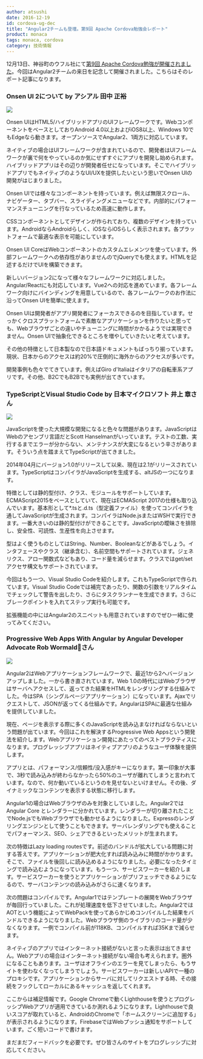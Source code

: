 ```yaml
---
author: atsushi
date: 2016-12-19
id: cordova-ug-dec
title: "Angular2チームも登壇。第9回 Apache Cordova勉強会レポート"
product: monaca
tags: monaca, cordova
category: 技術情報
---
```


12月13日、神谷町のウフル社にて[第9回 Apache Cordova勉強が開催されました](https://cordova.connpass.com/event/45511/)。今回はAngular2チームの来日を記念して開催されました。こちらはそのレポート記事になります。

### Onsen UI 2について by アシアル 田中 正裕

![](/blog/content/images/2016/Dec/cordova-ug-2.JPG)

Onsen UIはHTML5/ハイブリッドアプリのUIフレームワークです。WebコンポーネントをベースとしておりAndroid 4.0以上およびiOS8以上、Windows 10でもEdgeなら動きます。オープンソースでAngular2、1両方に対応しています。

ネイティブの場合はUIフレームワークが含まれているので、開発者はUIフレームワークが裏で何をやっているのか気にせずすぐにアプリを開発し始められます。ハイブリッドアプリはその辺りが開発者任せになっています。そこでハイブリッドアプリでもネイティブのようなUI/UXを提供したいという思いでOnsen UIの開発がはじまりました。

Onsen UIでは様々なコンポーネントを持っています。例えば無限スクロール、ナビゲーター、タブバー、スライディングメニューなどです。内部的にパフォーマンスチューニングを行なっているため高速に動作します。

CSSコンポーネントとしてデザインが作られており、複数のデザインを持っています。AndroidならAndroidらしく、iOSならiOSらしく表示されます。各プラットフォームで最適な表示を可能にしています。

Onsen UI CoreはWebコンポーネントのカスタムエレメンツを使っています。外部フレームワークへの依存性がありませんのでjQueryでも使えます。HTMLを記述するだけでUIを構築できます。

新しいバージョン2になって様々なフレームワークに対応しました。Angular/Reactにも対応しています。Vue2への対応を進めています。各フレームワーク向けにバインディングを用意しているので、各フレームワークのお作法に沿ってOnsen UIを簡単に使えます。

Onsen UIは開発者がアプリ開発者にフォーカスできるのを目指しています。せっかくクロスプラットフォームで素敵なアプリケーションを作りたいと思っても、Webブラウザごとの違いやチューニングに時間がかかるようでは実現できません。Onsen UIで抽象化できるところを増やしていきたいと考えています。

その他の特徴として日本製なので日本語ドキュメントもばっちり揃っています。現状、日本からのアクセスは約20%で圧倒的に海外からのアクセスが多いです。

開発事例も色々でてきています。例えばGiro d'Italiaはイタリアの自転車系アプリです。その他、B2CでもB2Bでも実例が出てきています。

### TypeScriptとVisual Studio Code by 日本マイクロソフト 井上 章さん

![](/blog/content/images/2016/Dec/cordova-ug-1.JPG)

JavaScriptを使った大規模な開発になると色々な問題があります。JavaScriptはWebのアセンブリ言語だとScott Hanselmanがいっています。テストの工数、実行するまでエラーが分からない、メンテナンスが大変になるという辛さがあります。そういう点を踏まえてTypeScriptが出てきました。

2014年04月にバージョン1.0がリリースして以来、現在は2.1がリリースされています。TypeScriptはコンパイラがJavaScriptを生成する、altJSの一つになります。

特徴としては静的型付け、クラス、モジュールをサポートしています。ECMAScript2015をベースとしていて、現在はECMAScript 2017の仕様も取り込んでいます。基本形として*.tsと.d.ts（型定義ファイル）を使ってコンパイラを通してJavaScriptが生成されます。コンパイラはNode.jsまたはWSHで実行できます。一番大きいのは静的型付けができることです。JavaScriptの曖昧さを排除し、安全性、可読性、生産性を向上させます。

型はよく使うものとしてはString、Number、Booleanなどがあるでしょう。インタフェースやクラス（継承含む）、名前空間もサポートされています。ジェネリクス、アロー関数式などもあり、コード量を減らせます。クラスではget/setアクセサ構文もサポートされています。

今回はもう一つ、Visual Studio Codeを紹介します。これもTypeScriptで作られています。Visual Studio Codeでは補完であったり、関数の引数をリアルタイムでチェックして警告を出したり、さらにタスクランナーを生成できます。さらにブレークポイントを入れてステップ実行も可能です。

拡張機能の中にはAngular2のスニペットも用意されていますのでぜひ一緒に使ってみてください。

### Progressive Web Apps With Angular by Angular Developer Advocate Rob Wormaldさん

![](/blog/content/images/2016/Dec/cordova-ug-3.JPG)

Angular2はWebアプリケーションフレームワークで、最近1から2へバージョンアップしました。一から書き直されています。Web 1.0の時代にはWebブラウザはサーバへアクセスして、返ってきた結果をHTMLをレンダリングする仕組みでした。今はSPA（シングルページアプリケーション）になっています。Ajaxでリクエストして、JSONが返ってくる仕組みです。AngularはSPAに最適な仕組みを提供していました。

現在、ページを表示する際に多くのJavaScriptを読み込まなければならないという問題が出ています。今回はこれを解決するProgressive Web Appsという開発法を紹介します。Webアプリケーション開発にあたってのベストプラクティスになります。プログレッシブアプリはネイティブアプリのようなユーザ体験を提供します。

アプリとは、パフォーマンス/信頼性/没入感がキーになります。第一印象が大事で、3秒で読み込みが終わらなかったら50%のユーザが離れてしまうと言われています。なので、何か動いているというのを見せないといけません。その後、ダイナミックなコンテンツを表示する状態に移行します。

Angular1の場合はWebブラウザのみを対象としていました。Angular2ではAngular Core とレンダラーに分かれています。レンダラーが切り離されたことでNode.jsでもWebブラウザでも動かせるようになりました。Expressのレンダリングエンジンとして使うこともできます。サーバレンダリングでも使えることでパフォーマンス、SEO、シェアできるといったメリットが生まれます。

次の特徴はLazy loading routesです。前述のバンドルが拡大している問題に対する答えです。アプリケーションが肥大化すれば読み込みに時間がかかります。そこで、ファイルを後回しに読み込めるようになりました。必要になったタイミングで読み込むようになっています。もう一つ、サービスワーカーを紹介します。サービスワーカーを使うとアプリケーションがプリフェッチできるようになるので、サーバコンテンツの読み込みがさらに速くなります。

次の問題はコンパイルです。Angular1ではテンプレートの展開をWebブラウザが毎回行っていました。これが処理速度を低下させていました。Angular2ではAOTという機能によってWebPackを使ってあらかじめコンパイルした結果をバンドルできるようになりました。Webブラウザ側のライブラリのコード量が少なくなります。一例でコンパイル前が118KB、コンパイルすれば35Kまで減らせます。

ネイティブのアプリではインターネット接続がないと言った表示は出てきません。Webアプリの場合はインターネット接続がない場合も考えられます。圏外になることもあります。ユーザはオフラインのエラーを見てしまったら、もうサイトを使わなくなってしまうでしょう。サービスワーカーは新しいAPIで一種のプロキシです。アプリケーションからサーバに対してリクエストする時、その接続をフックしてローカルにあるキャッシュを返してくれます。

ここからは補足情報です。Google Chromeで動くLighthouseを使うとプログレッシブWebアプリが適用できているか測れるようになります。Lighthouseで良いスコアが取れていると、AndroidのChromeで「ホームスクリーンに追加する」が表示されるようになります。FirebaseではWebプッシュ通知をサポートしています。ごく短いコードで書けます。

まだまだフィードバックを必要です。ぜひ皆さんのサイトをプログレッシブに対応してください。

